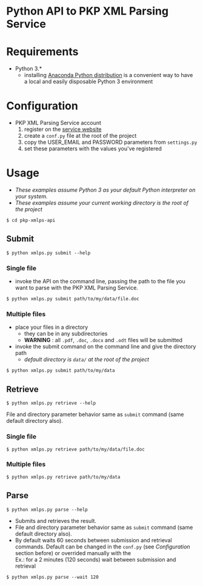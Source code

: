 # Python API to PKP XML Parsing Service

# Requirements

* Python 3.*
    * installing [Anaconda Python distribution](https://www.continuum.io/downloads) is a convenient way to have a local and easily disposable Python 3 environment

# Configuration

* PKP XML Parsing Service account
    1. register on the [service website](http://pkp-udev.lib.sfu.ca/)
    2. create a `conf.py` file at the root of the project
    3. copy the USER_EMAIL and PASSWORD parameters from `settings.py`
    4. set these parameters with the values you've registered

# Usage

* *These examples assume Python 3 as your default Python interpreter on your system.*
* *These examples assume your current working directory is the root of the project*
```
$ cd pkp-xmlps-api
```

## Submit

```
$ python xmlps.py submit --help
```

### Single file

* invoke the API on the command line, passing the path to the file you want to parse with the PKP XML Parsing Service.
```
$ python xmlps.py submit path/to/my/data/file.doc
```

### Multiple files

* place your files in a directory
    * they can be in any subdirectories
    * **WARNING** : all `.pdf`, `.doc`, `.docx` and `.odt` files will be submitted
* invoke the submit command on the command line and give the directory path
    * *default directory is `data/` at the root of the project*
```
$ python xmlps.py submit path/to/my/data
```

## Retrieve

```
$ python xmlps.py retrieve --help
```

File and directory parameter behavior same as `submit` command (same default directory also).

### Single file

```
$ python xmlps.py retrieve path/to/my/data/file.doc
```

### Multiple files
```
$ python xmlps.py retrieve path/to/my/data
```

## Parse

```
$ python xmlps.py parse --help
```

* Submits and retrieves the result.
* File and directory parameter behavior same as `submit` command (same default directory also).
* By default waits 60 seconds between submission and retrieval commands.
Default can be changed in the `conf.py` (see *Configuration* section before) or
overrided manually with the  
Ex.: for a 2 minutes (120 seconds) wait between submission and retrieval
```
$ python xmlps.py parse --wait 120
```

